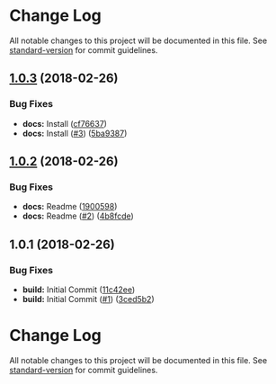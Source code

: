 # Change Log

All notable changes to this project will be documented in this file. See [standard-version](https://github.com/conventional-changelog/standard-version) for commit guidelines.

<a name="1.0.3"></a>
## [1.0.3](https://github.com/adam-26/react-router-dispatcher-chunk/compare/v1.0.2...v1.0.3) (2018-02-26)


### Bug Fixes

* **docs:** Install ([cf76637](https://github.com/adam-26/react-router-dispatcher-chunk/commit/cf76637))
* **docs:** Install ([#3](https://github.com/adam-26/react-router-dispatcher-chunk/issues/3)) ([5ba9387](https://github.com/adam-26/react-router-dispatcher-chunk/commit/5ba9387))



<a name="1.0.2"></a>
## [1.0.2](https://github.com/adam-26/react-router-dispatcher-chunk/compare/v1.0.1...v1.0.2) (2018-02-26)


### Bug Fixes

* **docs:** Readme ([1900598](https://github.com/adam-26/react-router-dispatcher-chunk/commit/1900598))
* **docs:** Readme ([#2](https://github.com/adam-26/react-router-dispatcher-chunk/issues/2)) ([4b8fcde](https://github.com/adam-26/react-router-dispatcher-chunk/commit/4b8fcde))



<a name="1.0.1"></a>
## 1.0.1 (2018-02-26)


### Bug Fixes

* **build:** Initial Commit ([11c42ee](https://github.com/adam-26/react-router-dispatcher-chunk/commit/11c42ee))
* **build:** Initial Commit ([#1](https://github.com/adam-26/react-router-dispatcher-chunk/issues/1)) ([3ced5b2](https://github.com/adam-26/react-router-dispatcher-chunk/commit/3ced5b2))



# Change Log

All notable changes to this project will be documented in this file. See [standard-version](https://github.com/conventional-changelog/standard-version) for commit guidelines.
